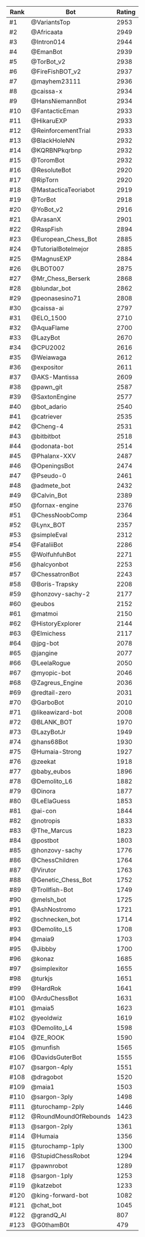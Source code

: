 Rank|Bot|Rating
---|---|---
#1|@VariantsTop|2953
#2|@Africaata|2949
#3|@Intron014|2944
#4|@EmanBot|2939
#5|@TorBot_v2|2938
#6|@FireFishBOT_v2|2937
#7|@mayhem23111|2936
#8|@caissa-x|2934
#9|@HansNiemannBot|2934
#10|@FantacticEman|2933
#11|@HikaruEXP|2933
#12|@ReinforcementTrial|2933
#13|@BlackHoleNN|2932
#14|@KQRBNPkqrbnp|2932
#15|@ToromBot|2932
#16|@ResoluteBot|2920
#17|@RipTorn|2920
#18|@MastacticaTeoriabot|2919
#19|@TorBot|2918
#20|@YoBot_v2|2916
#21|@ArasanX|2901
#22|@RaspFish|2894
#23|@European_Chess_Bot|2885
#24|@TutorialBotelmejor|2885
#25|@MagnusEXP|2884
#26|@LBOT007|2875
#27|@Mr_Chess_Berserk|2868
#28|@blundar_bot|2862
#29|@peonasesino71|2808
#30|@caissa-ai|2797
#31|@ELO_1500|2710
#32|@AquaFlame|2700
#33|@LazyBot|2670
#34|@CPU2002|2616
#35|@Weiawaga|2612
#36|@expositor|2611
#37|@AKS-Mantissa|2609
#38|@pawn_git|2587
#39|@SaxtonEngine|2577
#40|@bot_adario|2540
#41|@catriever|2535
#42|@Cheng-4|2531
#43|@bitbitbot|2518
#44|@odonata-bot|2514
#45|@Phalanx-XXV|2487
#46|@OpeningsBot|2474
#47|@Pseudo-0|2461
#48|@admete_bot|2432
#49|@Calvin_Bot|2389
#50|@fornax-engine|2376
#51|@ChessNoobComp|2364
#52|@Lynx_BOT|2357
#53|@simpleEval|2312
#54|@FataliiBot|2286
#55|@WolfuhfuhBot|2271
#56|@halcyonbot|2253
#57|@ChessatronBot|2243
#58|@Boris-Trapsky|2208
#59|@honzovy-sachy-2|2177
#60|@eubos|2152
#61|@matmoi|2150
#62|@HistoryExplorer|2144
#63|@Elmichess|2117
#64|@jpg-bot|2078
#65|@jangine|2077
#66|@LeelaRogue|2050
#67|@myopic-bot|2046
#68|@Zagreus_Engine|2036
#69|@redtail-zero|2031
#70|@GarboBot|2010
#71|@likeawizard-bot|2008
#72|@BLANK_BOT|1970
#73|@LazyBotJr|1949
#74|@hans68Bot|1930
#75|@Humaia-Strong|1927
#76|@zeekat|1918
#77|@baby_eubos|1896
#78|@Demolito_L6|1882
#79|@Dinora|1877
#80|@LeElaGuess|1853
#81|@ai-con|1844
#82|@notropis|1833
#83|@The_Marcus|1823
#84|@postbot|1803
#85|@honzovy-sachy|1776
#86|@ChessChildren|1764
#87|@Virutor|1763
#88|@Genetic_Chess_Bot|1752
#89|@Trollfish-Bot|1749
#90|@melsh_bot|1725
#91|@AshNostromo|1721
#92|@schnecken_bot|1714
#93|@Demolito_L5|1708
#94|@maia9|1703
#95|@Jibbby|1700
#96|@konaz|1685
#97|@simplexitor|1655
#98|@turkjs|1651
#99|@HardRok|1641
#100|@ArduChessBot|1631
#101|@maia5|1623
#102|@yeoldwiz|1619
#103|@Demolito_L4|1598
#104|@ZE_ROOK|1590
#105|@munfish|1565
#106|@DavidsGuterBot|1555
#107|@sargon-4ply|1551
#108|@dragobot|1520
#109|@maia1|1503
#110|@sargon-3ply|1498
#111|@turochamp-2ply|1446
#112|@RoundMoundOfRebounds|1423
#113|@sargon-2ply|1361
#114|@Humaia|1356
#115|@turochamp-1ply|1300
#116|@StupidChessRobot|1294
#117|@pawnrobot|1289
#118|@sargon-1ply|1253
#119|@katzebot|1233
#120|@king-forward-bot|1082
#121|@chat_bot|1045
#122|@grandQ_AI|807
#123|@G0thamB0t|479
